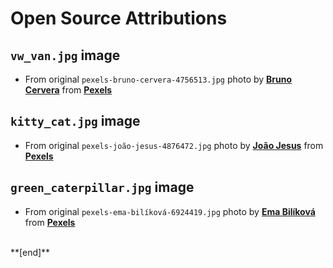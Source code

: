# Open Source Attributions

## `vw_van.jpg` image

* From original `pexels-bruno-cervera-4756513.jpg` photo by **[Bruno Cervera](https://www.pexels.com/@bruzewalker?utm_content=attributionCopyText&utm_medium=referral&utm_source=pexels)** from **[Pexels](https://www.pexels.com/photo/orange-and-white-volkswagen-t-2-parked-on-sidewalk-4756513/?utm_content=attributionCopyText&utm_medium=referral&utm_source=pexels)**

## `kitty_cat.jpg` image

* From original `pexels-joão-jesus-4876472.jpg` photo by **[João Jesus](https://www.pexels.com/@joaojesusdesign?utm_content=attributionCopyText&utm_medium=referral&utm_source=pexels)** from **[Pexels](https://www.pexels.com/photo/brown-tabby-cat-on-white-table-4876472/?utm_content=attributionCopyText&utm_medium=referral&utm_source=pexels)**

## `green_caterpillar.jpg` image

* From original `pexels-ema-bilíková-6924419.jpg` photo by **[Ema Bilíková](https://www.pexels.com/@ema-bilikova-15362453?utm_content=attributionCopyText&utm_medium=referral&utm_source=pexels)** from **[Pexels](https://www.pexels.com/photo/garden-animal-leaf-color-6924419/?utm_content=attributionCopyText&utm_medium=referral&utm_source=pexels)**


<br>
**[end]**